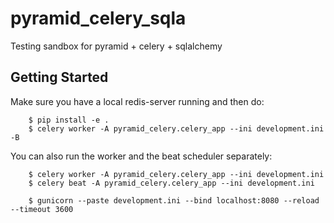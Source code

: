 # pyramid_celery_sqla
Testing sandbox for pyramid + celery + sqlalchemy

## Getting Started

Make sure you have a local redis-server running and then do:

```
    $ pip install -e .
    $ celery worker -A pyramid_celery.celery_app --ini development.ini -B
```

You can also run the worker and the beat scheduler separately:

```
    $ celery worker -A pyramid_celery.celery_app --ini development.ini
    $ celery beat -A pyramid_celery.celery_app --ini development.ini
```


```
    $ gunicorn --paste development.ini --bind localhost:8080 --reload --timeout 3600
```